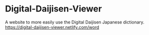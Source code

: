 # Digital-Daijisen-Viewer

A website to more easily use the Digital Daijisen Japanese dictionary.
https://digital-daijisen-viewer.netlify.com/word
